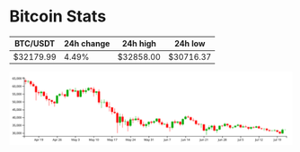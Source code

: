 # Bitcoin Stats

BTC/USDT|24h change|24h high|24h low|
|---|---|---|---|
|$32179.99|4.49%|$32858.00|$30716.37|

<img src="./chart.svg">

